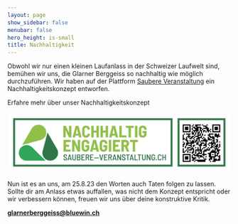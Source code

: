 ```yaml
---
layout: page
show_sidebar: false
menubar: false
hero_height: is-small
title: Nachhaltigkeit
---
```

Obwohl wir nur einen kleinen Laufanlass in der Schweizer Laufwelt sind, bemühen wir uns, die Glarner Berggeiss so nachhaltig wie möglich durchzuführen. Wir haben auf der Plattform [Saubere Veranstaltung](https://saubere-veranstaltung.ch/EventProfil/Detail/12674) ein Nachhaltigkeitskonzept entworfen.

Erfahre mehr über unser Nachhaltigkeitskonzept

<img src="/img/saubere_veranstaltung.jpg"
     alt="qr saubere veranstaltung"/>
     
Nun ist es an uns, am 25.8.23 den Worten auch Taten folgen zu lassen. Sollte dir am Anlass etwas auffallen, was nicht dem Konzept entspricht oder wir verbessern können, freuen wir uns über deine konstruktive Kritik.


**[glarnerberggeiss@bluewin.ch](mailto:glarnerberggeiss@bluewin.ch)**
